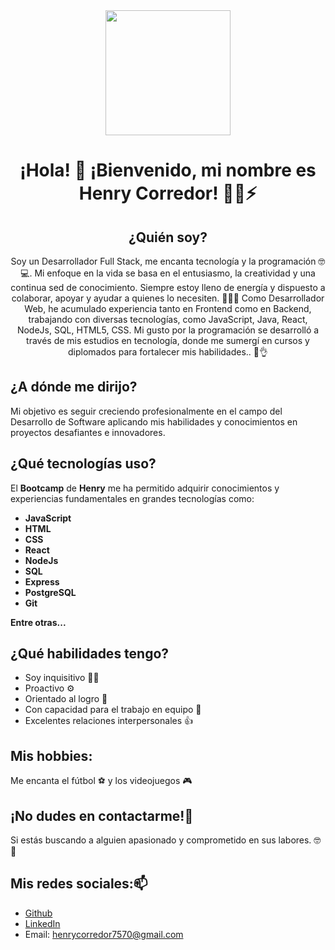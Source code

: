 <div id="header" align="center">
    <img src="https://giphy.com/clips/originals-hacker-desi-hackette-lu01tsQqf1mJuHrFVq" width="200"/>
    <h1 align="center">¡Hola! 👋 ¡Bienvenido, mi nombre es Henry Corredor! 🕵️‍♂️⚡</h1>
    <h2 align="center">¿Quién soy?</h2>
    <p align="center">Soy un Desarrollador Full Stack, me encanta tecnología y la programación 🤓💻. Mi enfoque en la vida se basa en el entusiasmo, la creatividad y una continua sed de conocimiento. Siempre estoy lleno             de energía y dispuesto a colaborar, apoyar y ayudar a quienes lo necesiten. 🤝💪😉
        Como Desarrollador Web, he acumulado experiencia tanto en Frontend como en Backend, trabajando con diversas tecnologías, como JavaScript, Java, React, NodeJs, SQL, HTML5, CSS. Mi gusto por la programación se                 desarrolló a través de mis estudios en tecnología, donde me sumergí en cursos y diplomados para fortalecer mis habilidades.. 🚀👌
    </p>
</div>

## ¿A dónde me dirijo?
Mi objetivo es seguir creciendo profesionalmente en el campo del Desarrollo de Software aplicando mis habilidades y conocimientos en proyectos desafiantes e innovadores. 

## ¿Qué tecnologías uso?
El **Bootcamp** de **Henry** me ha permitido adquirir conocimientos y experiencias fundamentales en grandes tecnologías como:
  - **JavaScript**
  - **HTML**
  - **CSS**
  - **React**
  - **NodeJs**
  - **SQL**
  - **Express**
  - **PostgreSQL**
  - **Git**
  
**Entre otras...**

## ¿Qué habilidades tengo?
  - Soy inquisitivo 🕵️‍♂️
  - Proactivo ⚙️
  - Orientado al logro 🥇
  - Con capacidad para el trabajo en equipo 🤝
  - Excelentes relaciones interpersonales 👍

## Mis hobbies:
Me encanta el fútbol ⚽ y los videojuegos 🎮

## ¡No dudes en contactarme!💬
Si estás buscando a alguien apasionado y comprometido en sus labores. 🤓🧐

## Mis redes sociales:📫
  - [Github](https://github.com/henrycorredor7570)
  - [LinkedIn](https://www.linkedin.com/in/henry-corredor-developer/)
  - Email: henrycorredor7570@gmail.com
